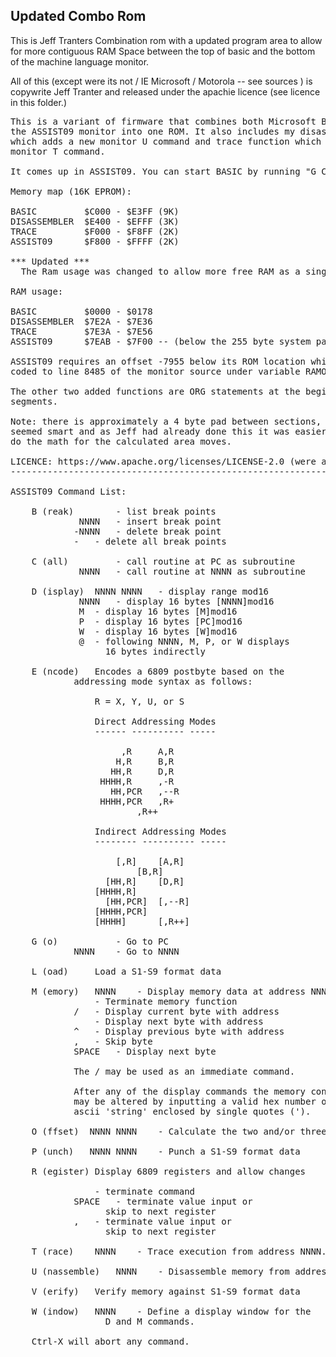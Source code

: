 <H2> Updated Combo Rom </H2>

<p>
This is Jeff Tranters Combination rom with a updated program area to allow for more contiguous RAM Space between the top of basic and the 
bottom of the machine language monitor. 
</p>
<p>
All of this (except were its not / IE Microsoft / Motorola -- see sources ) is copywrite Jeff Tranter and released under the apachie licence (see licence in this folder.) 
</p>

<PRE>
This is a variant of firmware that combines both Microsoft BASIC and
the ASSIST09 monitor into one ROM. It also includes my disassembler
which adds a new monitor U command and trace function which adds a new
monitor T command.

It comes up in ASSIST09. You can start BASIC by running "G C000".

Memory map (16K EPROM):

BASIC         $C000 - $E3FF (9K)
DISASSEMBLER  $E400 - $EFFF (3K)
TRACE         $F000 - $F8FF (2K)
ASSIST09      $F800 - $FFFF (2K)

*** Updated ***
  The Ram usage was changed to allow more free RAM as a single block between BASIC and ASSIST09
  
RAM usage:

BASIC         $0000 - $0178
DISASSEMBLER  $7E2A - $7E36
TRACE         $7E3A - $7E56
ASSIST09      $7EAB - $7F00 -- (below the 255 byte system page)
        
ASSIST09 requires an offset -7955 below its ROM location which is 
coded to line 8485 of the monitor source under variable RAMOFS.

The other two added functions are ORG statements at the beginning
segments.

Note: there is approximately a 4 byte pad between sections, this 
seemed smart and as Jeff had already done this it was easier to 
do the math for the calculated area moves.

LICENCE: https://www.apache.org/licenses/LICENSE-2.0 (were applicable / DISSASEMBLER & TRACE) 
------------------------------------------------------------------------

ASSIST09 Command List:

	B (reak)	 <cr>	- list break points
			 NNNN	- insert break point
			-NNNN	- delete break point
			-	- delete all break points

	C (all)		 <cr>	- call routine at PC as subroutine
			 NNNN	- call routine at NNNN as subroutine

	D (isplay)  NNNN NNNN	- display range mod16
			 NNNN	- display 16 bytes [NNNN]mod16
			 M	- display 16 bytes [M]mod16
			 P	- display 16 bytes [PC]mod16
			 W	- display 16 bytes [W]mod16
			 @	- following NNNN, M, P, or W displays
				  16 bytes indirectly

	E (ncode)	Encodes a 6809 postbyte based on the
			addressing mode syntax as follows:

				R = X, Y, U, or S

				Direct Addressing Modes
				------ ---------- -----

				     ,R		A,R
				    H,R		B,R
				   HH,R		D,R
				 HHHH,R		,-R
				   HH,PCR	,--R
				 HHHH,PCR	,R+
						,R++

				Indirect Addressing Modes
				-------- ---------- -----

				    [,R]	[A,R]
						[B,R]
				  [HH,R]	[D,R]
				[HHHH,R]
				  [HH,PCR]	[,--R]
				[HHHH,PCR]
				[HHHH]		[,R++]

	G (o)		<cr>	- Go to PC
			NNNN	- Go to NNNN

	L (oad)		Load a S1-S9 format data

	M (emory)	NNNN	- Display memory data at address NNNN
			<cr>	- Terminate memory function
			/	- Display current byte with address
			<lf>	- Display next byte with address
			^	- Display previous byte with address
			,	- Skip byte
			SPACE	- Display next byte

			The / may be used as an immediate command.

			After any of the display commands the memory contents
			may be altered by inputting a valid hex number or
			ascii 'string' enclosed by single quotes (').

	O (ffset)  NNNN NNNN	- Calculate the two and/or three byte offset

	P (unch)   NNNN NNNN	- Punch a S1-S9 format data

	R (egister)	Display 6809 registers and allow changes

			<cr>	- terminate command
			SPACE	- terminate value input or
				  skip to next register
			,	- terminate value input or
				  skip to next register

	T (race)	NNNN	- Trace execution from address NNNN.

	U (nassemble)	NNNN	- Disassemble memory from address NNNN.

	V (erify)	Verify memory against S1-S9 format data

	W (indow)	NNNN	- Define a display window for the
				  D and M commands.

	Ctrl-X will abort any command.
</PRE>
